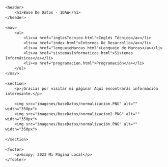 <!DOCTYPE html>
<html lang="en">
<head>
    <meta charset="UTF-8">
    <meta name="viewport" content="width=device-width, initial-scale=1.0">
    <title>Base De Datos</title>
    <link rel="stylesheet" href="index.css">
</head>
<body>

    <header>
        <h1>Base De Datos - 1DAW</h1>
    </header>

    <nav>
        <ul>
            <li><a href="inglesTecnico.html">Inglés Técnico</a></li>
            <li><a href="index.html">Entornos De Desarrollo</a></li>
            <li><a href="lenguajeMarcas.html">Lenguaje de Marcas</a></li>
            <li><a href="sistemasInformaticos.html">Sistemas Informáticos</a></li>
            <li><a href="programacion.html">Programación</a></li>
        </ul>
    </nav>

    <section>
        <p>¡Gracias por visitar mi página! Aquí encontrarás información interesante.</p>
    
        <img src="imagenes/baseDatos/normalizacion.PNG" alt="" width="350px">
        <img src="imagenes/baseDatos/normalizacion2.PNG" alt="" width="350px">
        <img src="imagenes/baseDatos/normalización.PNG" alt="" width="350px">
    
    </section>

    <footer>
        <p>&copy; 2023 Mi Página Local</p>
    </footer>
</body>
</html>
